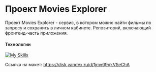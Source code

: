 # Проект Movies Explorer

Проект Movies Explorer - cервис, в котором можно найти фильмы по запросу и сохранить в личном кабинете. Репозиторий, включающий фронтенд-часть приложения.

#### Технологии
[![My Skills](https://skillicons.dev/icons?i=html,css,js,react,nginx,nodejs,express)](https://skillicons.dev)

  
Ссылка на макет: https://disk.yandex.ru/d/1jmv09qkVSeChA
